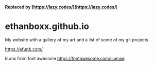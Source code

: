 **Replaced by [https://lazy.codes/](https://lazy.codes/)**

# ethanboxx.github.io

My website with a gallery of my art and a list of some of my git projects.

https://efunb.com/

Icons from font awesome
https://fontawesome.com/license

